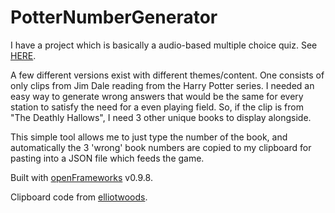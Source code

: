 # PotterNumberGenerator

I have a project which is basically a audio-based multiple choice quiz. See [HERE](http://www.jackmorton.com/work/creating-an-immersive-game-for-audible/).

A few different versions exist with different themes/content. One consists of only clips from Jim Dale reading from the Harry Potter series. I needed an easy way to generate wrong answers that would be the same for every station to satisfy the need for a even playing field. So, if the clip is from "The Deathly Hallows", I need 3 other unique books to display alongside.

This simple tool allows me to just type the number of the book, and automatically the 3 'wrong' book numbers are copied to my clipboard for pasting into a JSON file which feeds the game.

Built with [openFrameworks](http://openframeworks.cc) v0.9.8.

Clipboard code from [elliotwoods](https://github.com/elliotwoods).
